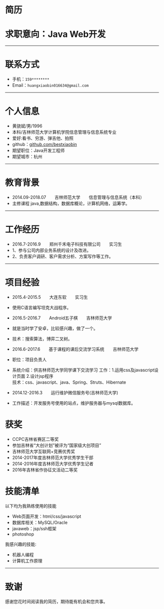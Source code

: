# 简历
# 求职意向：Java Web开发
---
# 联系方式


- 手机：```159******** ```
- Email：```huangxiaobin016634@gmail.com ```

---

# 个人信息

 - 黄骁斌/男/1996 
 - 本科/吉林师范大学计算机学院信息管理与信息系统专业
 - 爱好:看书、穷游、弹吉他、拍照
 - github：[github.com/bestxiaobin](https://github.com/bestxiaobin)
 - 期望职位：Java开发工程师
 - 期望城市：杭州

---
# 教育背景
- 2014.09-2018.07　　吉林师范大学　　信息管理与信息系统（本科）
- 主修课程
java,数据结构，数据库概论，计算机网络，运筹学。

---
# 工作经历


- 2016.7-2016.9　　郑州千禾电子科技有限公司　　实习生
- 1、参与公司内部业务系统的设计及改进。
- 2、负责客户调研、客户需求分析、方案写作等工作。


---

# 项目经验
- 2015.4-2015.5　　大连东软　　实习生
- 使用C语言编写坦克大战程序。  

- 2016.5-2016.7　　Android五子棋　　吉林师范大学
- 就是当时学了安卓，比较感兴趣，做了一个。
- 技术：搜索算法，博弈二叉树。

- 2016.6-2017.6　　基于课程的课后交流学习系统　　吉林师范大学
- 职位：项目负责人
- 系统介绍：供吉林师范大学同学课下交流学习
工作：1.运用css及javascript设计页面  2.设计jsp程序  
技术：css、javascript、java、Spring、Struts、Hibernate

- 2014.12-2016.3　　运行维护微信服务号(吉林师范大学)
- 工作描述：开发服务号使用的站点，维护服务器与mysql数据库。

# 获奖
- CCPC吉林省赛区二等奖
- 参加吉林省“大创计划”被评为“国家级大创项目”
- 吉林师范大学互联网+竞赛优秀奖
- 2014-2017年度吉林师范大学优秀学生干部
- 2014-2016年度吉林师范大学优秀学生记者
- 2016年吉林省作协征文活动二等奖


# 技能清单

以下均为我熟练使用的技能

- Web页面开发：html/css/javascript
- 数据库相关：MySQL/Oracle
- javaweb：jsp/ssh框架
- photoshop

我感兴趣的技能:
- 机器人编程
- 计算机工作原理




---

# 致谢
感谢您花时间阅读我的简历，期待能有机会和您共事。
